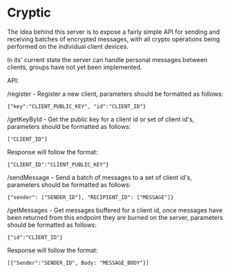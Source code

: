 # Cryptic
The idea behind this server is to expose a fairly simple API for sending and receiving batches of encrypted messages, with
all crypto operations being performed on the individual client devices.

In its' current state the server can handle personal messages between clients, groups have not yet been implemented.

API:

/register - Register a new client, parameters should be formatted as follows:

    {"key":"CLIENT_PUBLIC_KEY", "id":"CLIENT_ID"}
  
  /getKeyById - Get the public key for a client id or set of client id's, parameters should be formatted as follows:
  

    ["CLIENT_ID"]
Response will follow the format:

    {"CLIENT_ID":"CLIENT_PUBLIC_KEY"}

/sendMessage - Send a batch of messages to a set of client id's, parameters should be formatted as follows:

    {"sender": ["SENDER_ID"], "RECIPIENT_ID": ["MESSAGE"]}

/getMessages - Get messages buffered for a client id, once messages have been returned from this endpoint they are burned on the server, parameters should be formatted as follows:

    {"id":"CLIENT_ID"}
Response will follow the format:

    [{"Sender":"SENDER_ID", Body: "MESSAGE_BODY"}]

